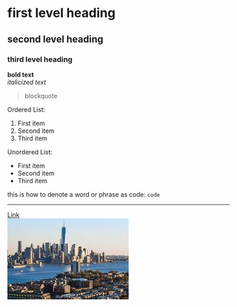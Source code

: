 # first level heading
## second level heading
### third level heading
**bold text** <br>
*italicized text*

> blockquote <br>

Ordered List:
1. First item
2. Second item
3. Third item <br>

Unordered List:
- First item
- Second item
- Third item <br>

this is how to denote a word or phrase as code: `code`

---

[Link](https://github.com/willvalenzuela/ee322) <br>
![Image](download.jpg)
